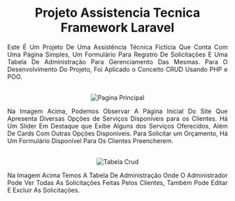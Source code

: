 <div align="center">

# Projeto Assistencia Tecnica<br>Framework Laravel

<div align="justify">
Este É Um Projeto De Uma Assistência Técnica Fictícia Que Conta Com Uma Página Simples, Um Formulário Para Registro De Solicitações E Uma Tabela De Administração Para Gerenciamento Das Mesmas. Para O Desenvolvimento Do Projeto, Foi Aplicado o Conceito CRUD Usando PHP e POO.
</div><br>

![Pagina Principal](img/prints/pagina-principal.png)

<div align="justify">
Na Imagem Acima, Podemos Observar A Página Inicial Do Site Que Apresenta Diversas Opções de Serviços Disponíveis para os Clientes. Há Um Slider Em Destaque que Exibe Alguns dos Serviços Oferecidos, Além De Cards Com Outras Opções Disponíveis. Para Solicitar um Orçamento, Há Um Formulário Disponível Para Os Clientes Preencherem.
</div><br>

![Tabela Crud](img/prints/adm-crud.png)

<div align="justify">
Na Imagem Acima Temos A Tabela De Administração Onde O Administrador Pode Ver Todas As Solicitações Feitas Pelos Clientes, Também Pode Editar E Excluir As Solicitações.
</div>


</div>
